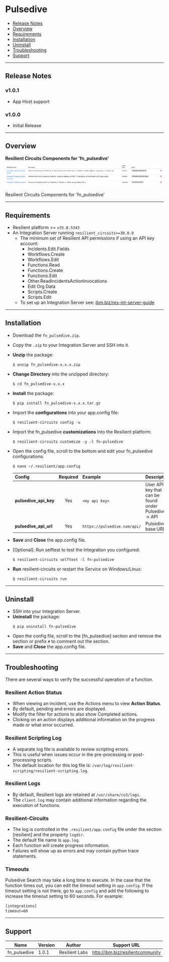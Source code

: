 <!--
  This Install README.md is generated by running:
  "resilient-sdk docgen -p fn_pulsedive --install-guide"

  It is best edited using a Text Editor with a Markdown Previewer. VS Code
  is a good example. Checkout https://guides.github.com/features/mastering-markdown/
  for tips on writing with Markdown

  If you make manual edits and run docgen again, a .bak file will be created

  Store any screenshots in the "doc/screenshots" directory and reference them like:
  ![screenshot: screenshot_1](./screenshots/screenshot_1.png)
-->

# Pulsedive

- [Release Notes](#release-notes)
- [Overview](#overview)
- [Requirements](#requirements)
- [Installation](#installation)
- [Uninstall](#uninstall)
- [Troubleshooting](#troubleshooting)
- [Support](#support)

---

## Release Notes
<!--
  Specify all changes in this release. Do not remove the release
  notes of a previous release
-->
### v1.0.1
* App Host support
### v1.0.0
* Initial Release

---

## Overview
<!--
  Provide a high-level description of the function itself and its remote software or application.
  The text below is parsed from the "description" and "long_description" attributes in the setup.py file
-->
**Resilient Circuits Components for 'fn_pulsedive'**

 ![screenshot: fn-pulsedive-wf](./doc/screenshots/fn_pulsedive_wf.png)

Resilient Circuits Components for 'fn_pulsedive'

---

## Requirements
<!--
  List any Requirements
-->
* Resilient platform >= `v35.0.5343`
* An Integration Server running `resilient_circuits>=30.0.0`
    * The minimum set of Resilient API permissions if using an API key account:
        * Incidents.Edit.Fields
        * Workflows.Create
        * Workflows.Edit
        * Functions.Read
        * Functions.Create
        * Functions.Edit
        * Other.ReadIncidentsActionInvocations
        * Edit Org Data
        * Scripts.Create
        * Scripts.Edit
  * To set up an Integration Server see: [ibm.biz/res-int-server-guide](https://ibm.biz/res-int-server-guide)
---

## Installation
* Download the `fn_pulsedive.zip`.
* Copy the `.zip` to your Integration Server and SSH into it.
* **Unzip** the package:
  ```
  $ unzip fn_pulsedive-x.x.x.zip
  ```
* **Change Directory** into the unzipped directory:
  ```
  $ cd fn_pulsedive-x.x.x
  ```
* **Install** the package:
  ```
  $ pip install fn_pulsedive-x.x.x.tar.gz
  ```
* Import the **configurations** into your app.config file:
  ```
  $ resilient-circuits config -u
  ```
* Import the fn_pulsedive **customizations** into the Resilient platform:
  ```
  $ resilient-circuits customize -y -l fn-pulsedive
  ```
* Open the config file, scroll to the bottom and edit your fn_pulsedive configurations:
  ```
  $ nano ~/.resilient/app.config
  ```
  | Config | Required | Example | Description |
  | ------ | :------: | ------- | ----------- |
  | **pulsedive_api_key** | Yes | `<my api key>` | User API key that can be found under Pulsedive --> API |
  | **pulsedive_api_url** | Yes | `https://pulsedive.com/api/` | Pulsedive base URL |

* **Save** and **Close** the app.config file.
* [Optional]: Run selftest to test the Integration you configured:
  ```
  $ resilient-circuits selftest -l fn-pulsedive
  ```
* **Run** resilient-circuits or restart the Service on Windows/Linux:
  ```
  $ resilient-circuits run
  ```


---

## Uninstall
* SSH into your Integration Server.
* **Uninstall** the package:
  ```
  $ pip uninstall fn-pulsedive
  ```
* Open the config file, scroll to the [fn_pulsedive] section and remove the section or prefix `#` to comment out the section.
* **Save** and **Close** the app.config file.

---

## Troubleshooting
There are several ways to verify the successful operation of a function.

### Resilient Action Status
* When viewing an incident, use the Actions menu to view **Action Status**.
* By default, pending and errors are displayed.
* Modify the filter for actions to also show Completed actions.
* Clicking on an action displays additional information on the progress made or what error occurred.

### Resilient Scripting Log
* A separate log file is available to review scripting errors.
* This is useful when issues occur in the pre-processing or post-processing scripts.
* The default location for this log file is: `/var/log/resilient-scripting/resilient-scripting.log`.

### Resilient Logs
* By default, Resilient logs are retained at `/usr/share/co3/logs`.
* The `client.log` may contain additional information regarding the execution of functions.

### Resilient-Circuits
* The log is controlled in the `.resilient/app.config` file under the section [resilient] and the property `logdir`.
* The default file name is `app.log`.
* Each function will create progress information.
* Failures will show up as errors and may contain python trace statements.

### Timeouts
Pulsedive Search may take a long time to execute. In the case that the function times out, you can edit the
timeout setting in `app.config`. If the timeout setting is not there, go to `app.config` and add the following
to increase the timeout setting to 60 seconds. For example:
```
[integrations]
timeout=60
```

---

<!--
  If necessary, use this section to describe how to configure your security application to work with the integration.
  Delete this section if the user does not need to perform any configuration procedures on your product.

## Configure <Product_Name>

* Step One
* Step Two
* Step Three

---
-->

## Support
| Name | Version | Author | Support URL |
| ---- | ------- | ------ | ----------- |
| fn_pulsedive | 1.0.1 | Resilient Labs | http://ibm.biz/resilientcommunity |
